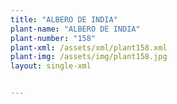 ```yaml
---
title: "ALBERO DE INDIA"
plant-name: "ALBERO DE INDIA"
plant-number: "158"
plant-xml: /assets/xml/plant158.xml
plant-img: /assets/img/plant158.jpg
layout: single-xml


---
```

